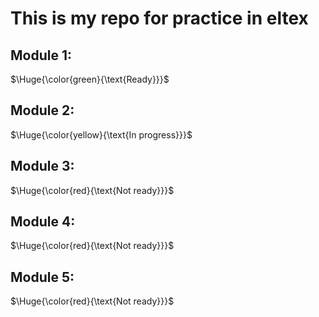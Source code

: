 <h1>This is my repo for practice in eltex</h1>
<h2>Module 1:</h2>

$\Huge{\color{green}{\text{Ready}}}$
<h2>Module 2:</h2>

$\Huge{\color{yellow}{\text{In progress}}}$
<h2>Module 3:</h2>

$\Huge{\color{red}{\text{Not ready}}}$
<h2>Module 4:</h2>

$\Huge{\color{red}{\text{Not ready}}}$
<h2>Module 5:</h2>

$\Huge{\color{red}{\text{Not ready}}}$